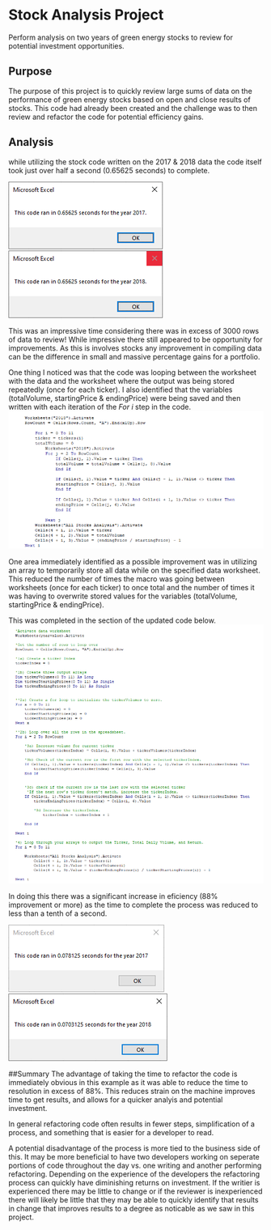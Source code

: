 # Stock Analysis Project
Perform analysis on two years of green energy stocks to review for potential investment opportunities.

## Purpose
The purpose of this project is to quickly review large sums of data on the performance of green energy stocks based on open and close results of stocks.
This code had already been created and the challenge was to then review and refactor the code for potential efficiency gains.

## Analysis 
while utilizing the stock code written on the 2017 & 2018 data the code itself took just over half a second (0.65625 seconds) to complete.

![Image1](/Original_2017.png) 
![Image2](/Original_2018.png)

This was an impressive time considering there was in excess of 3000 rows of data to review! While impressive there still appeared to be opportunity for
improvements.  As this is involves stocks any improvement in compiling data can be the difference in small and massive percentage gains for a portfolio.

One thing I noticed was that the code was looping between the worksheet with the data and the worksheet where the output was being stored repeatedly (once for each ticker).
I also identified that the variables (totalVolume, startingPrice & endingPrice) were being saved and then written with each iteration of the *For i* step in the code. 
![Image3](/Original_code.png)

One area immediately identified as a possible improvement was in utilizing an array to temporarily store all data while on the specified data worksheet.
This reduced the number of times the macro was going between worksheets (once for each ticker) to once total and the number of times it was having to overwrite stored values for the variables (totalVolume, startingPrice & endingPrice).

This was completed in the section of the updated code below.
![Image4](/Refactored_code.png)

In doing this there was a significant increase in eficiency (88% improvement or more) as the time to complete the process was reduced to less than a tenth of a second.

![Image5](/Refactored_2017.png) 
![Image6](/Refactored_2018.png)

##Summary
The advantage of taking the time to refactor the code is immediately obvious in this example as it was able to reduce the time to resolution in excess of 88%. This reduces strain on the machine
improves time to get results, and allows for a quicker analyis and potential investment.  

In general refactoring code often results in fewer steps, simplification of a process, and something that is easier for a developer to read.

A potential disadvantage of the process is more tied to the business side of this.  It may be more beneficial to have two developers working on seperate portions of code throughout the day vs. one writing and another performing refactoring.
Depending on the experience of the developers the refactoring process can quickly have diminishing returns on investment.  If the writier is experienced there may be little to change or if the reviewer is inexperienced there will likely be
little that they may be able to quickly identify that results in change that improves results to a degree as noticable as we saw in this project. 
